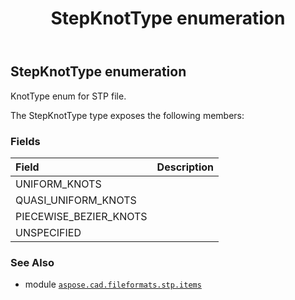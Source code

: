 ﻿---
title: StepKnotType enumeration
second_title: Aspose.CAD for Python via .NET API References
description: 
type: docs
weight: 580
url: /python-net/aspose.cad.fileformats.stp.items/stepknottype/
is_root: false
---

## StepKnotType enumeration

KnotType enum for STP file.



The StepKnotType type exposes the following members:

### Fields
| Field | Description |
| :- | :- |
| UNIFORM_KNOTS |  |
| QUASI_UNIFORM_KNOTS |  |
| PIECEWISE_BEZIER_KNOTS |  |
| UNSPECIFIED |  |



### See Also
* module [`aspose.cad.fileformats.stp.items`](..)
